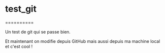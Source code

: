 # test_git
==========

Un test de git qui se passe bien.

Et maintenant on modifie depuis GitHub
mais aussi depuis ma machine local et c'est cool !
